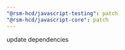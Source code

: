 ```yaml
---
"@rsm-hcd/javascript-testing": patch
"@rsm-hcd/javascript-core": patch
---
```


update dependencies
